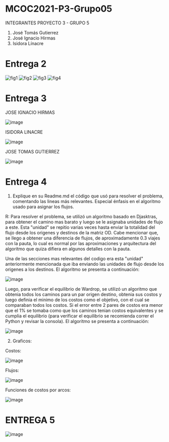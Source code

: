 # MCOC2021-P3-Grupo05

INTEGRANTES PROYECTO 3 - GRUPO 5
1. José Tomás Gutierrez
2. José Ignacio Hirmas
3. Isidora Línacre

# Entrega 2

![fig1](https://user-images.githubusercontent.com/70209467/140690702-b66465dd-e3d8-4527-bf5d-229f2e3426ac.png)
![fig2](https://user-images.githubusercontent.com/70209467/140690715-36918f9a-c33a-4005-9beb-3861d33157d3.png)
![fig3](https://user-images.githubusercontent.com/70209467/140690729-6bac38ad-b289-470b-a11e-2b8d29fe84fc.png)
![fig4](https://user-images.githubusercontent.com/70209467/140690735-497fcd7d-5c88-4932-a015-afecfb6485db.png)

# Entrega 3

JOSE IGNACIO HIRMAS

![image](https://user-images.githubusercontent.com/70209467/141397293-959f45ed-390f-49b8-b487-e763225a3dce.png)

ISIDORA LINACRE

![image](https://github.com/isilinacre/MCOC2021-P3-Grupo05/blob/main/P3E3_Linacre.png)

JOSE TOMAS GUTIERREZ

![image](https://user-images.githubusercontent.com/71188483/141407985-5d094753-18bc-4b53-addb-5388df1656e4.png)




# Entrega 4

1) Explique en su Readme.md el código que usó para resolver el problema, comentando las lineas más relevantes. Especial énfasis en el algoritmo usado para asignar los flujos. 

R: Para resolver el problema, se utilizó un algoritmo basado en Djasktras, para obtener el camino mas barato y luego se le asignaba unidades de flujo a este. Esta "unidad"
se repitio varias veces hasta enviar la totalidad del flujo desde los origenes y destinos de la matriz OD. Cabe mencionar que, se llego a obtener una diferencia de flujos,
de aproximadamente 0.3 viajes con la pauta, lo cual es normal por las aproximaciones y arquitectura del algoritmo que quiza difiera en algunos detalles con la pauta.

Una de las secciones mas relevantes del codigo era esta "unidad" anteriormente mencionada que iba enviando las unidades de flujo desde los origenes a los destinos. El
algoritmo se presenta a continuación:

![image](https://user-images.githubusercontent.com/71188483/141882133-982ed4d3-98d8-4bf0-a3fe-0796189146ab.png)

Luego, para verificar el equilibrio de Wardrop, se utilizó un algoritmo que obtenia todos los caminos para un par origen destino, obtenia sus costos y luego definia el minimo 
de los costos como el objetivo, con el cual se comparaban todos los costos. Si el error entre 2 pares de costos era menor que el 1% se tomaba como que los caminos
tenian costos equivalentes y se cumplia el equilibrio (para verificar el equilibrio se recomienda correr el Python y revisar la consola). El algoritmo se presenta a continuación:


![image](https://user-images.githubusercontent.com/71188483/141882395-5342574a-b20f-4089-9d78-c2a25c55d394.png)

2) Graficos:

Costos:

![image](https://user-images.githubusercontent.com/71188483/141882576-e5912c9e-5085-4103-b801-f603d04c361e.png)


Flujos:

![image](https://user-images.githubusercontent.com/71188483/141882601-e74193bf-9ab7-474a-9a43-b71c729deb02.png)


Funciones de costos por arcos:

![image](https://user-images.githubusercontent.com/71188483/141882633-22f78c61-3802-42c4-91ce-e491c1fbfbc6.png)

# ENTREGA 5

![image](https://user-images.githubusercontent.com/70209467/142571250-48a1f732-4a29-4df1-b5ce-3d8b606a1b31.png)



